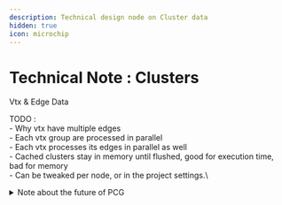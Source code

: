 ```yaml
---
description: Technical design node on Cluster data
hidden: true
icon: microchip
---
```


# Technical Note : Clusters

Vtx & Edge Data

TODO :\
\- Why vtx have multiple edges\
\- Each vtx group are processed in parallel\
\- Each vtx processes its edges in parallel as well\
\- Cached clusters stay in memory until flushed, good for execution time, bad for memory\
\- Can be tweaked per node, or in the project settings.\


<details>

<summary>Note about the future of PCG</summary>

PCG is always evolving, and some of the initial constraints I had to deal with when making PCGEx will slowly fade away. I'm hoping that starting in 5.6 I won't have rely on tags to maintain relationship between vtx & edges.

</details>

